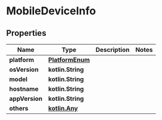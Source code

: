 
# MobileDeviceInfo

## Properties
Name | Type | Description | Notes
------------ | ------------- | ------------- | -------------
**platform** | [**PlatformEnum**](PlatformEnum.md) |  | 
**osVersion** | **kotlin.String** |  | 
**model** | **kotlin.String** |  | 
**hostname** | **kotlin.String** |  | 
**appVersion** | **kotlin.String** |  | 
**others** | [**kotlin.Any**](.md) |  | 



